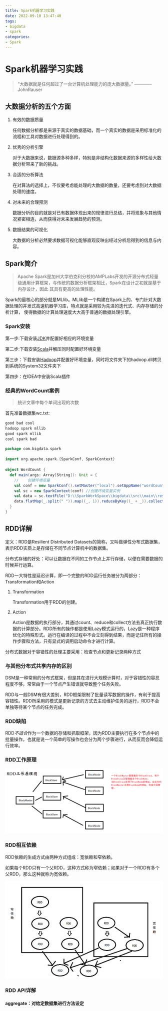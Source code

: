 ```yaml
---
title: Spark机器学习实践 
date: 2022-09-10 13:47:40 
tags: 
- bigdata 
- spark 
categories: 
- Spark
---
```


# Spark机器学习实践

> “大数据就是任何超过了一台计算机处理能力的庞大数据量。” ———— JohnRauser

## 大数据分析的五个方面

1. 有效的数据质量

   任何数据分析都是来源于真实的数据基础，而一个真实的数据是采用标准化的流程和工具对数据进行处理得到的。

2. 优秀的分析引擎

   对于大数据来说，数据源多种多样，特别是非结构化数据来源的多样性给大数据分析带来了新的挑战。

3. 合适的分析算法

   在对算法的选择上，不仅要考虑能处理的大数据的数量，还要考虑到对大数据处理的速度。

4. 对未来的合理预测

   数据分析的目的就是对已有数据体现出来的规律进行总结，并将现象与其他情况紧密相连，从而获得对未来发展趋势的预测。

5. 数据结果的可视化

   大数据的分析必然要求数据可视化能够直观反映出经过分析后得到的信息与内容。

<!-- more -->

## Spark简介

> Apache Spark是加州大学伯克利分校的AMPLabs开发的开源分布式轻量级通用计算框架，与传统的数据分析框架相比，Spark在设计之初就是基于内存设计，因此
> 其具有更高的处理性能。

Spark的最核心的部分就是MLlib。MLlib是一个构建在Spark上的、专门针对大数据处理的并发式高速机器学习库，特点就是采用较为先进的迭代式、内存存储的分析计算， 使得数据的计算处理速度大大高于普通的数据处理引擎。

### Spark安装

第一步:下载安装[JDK](https://www.oracle.com/java/technologies/downloads/#license-lightbox)并配置好相应的环境变量

第二步:下载安装[Scala](https://downloads.lightbend.com/scala/2.13.8/scala-2.13.8.zip)并解压同时配置好环境变量

第三步：下载安装[Hadoop](https://dlcdn.apache.org/hadoop/common/hadoop-3.3.4/hadoop-3.3.4-src.tar.gz)并配置好环境变量，同时将文件夹下的hadoop.dll拷贝到系统的System32文件夹下

第四步：在IDEA中安装Scala插件

### 经典的WordCount案例

> 统计文章中每个单词出现的次数

首先准备数据集wc.txt:

```txt
good bad cool
hadoop spark mllib
good spark mllib
cool spark bad
```

```scala
package com.bigdata.spark

import org.apache.spark.{SparkConf, SparkContext}

object WordCount {
  def main(args: Array[String]): Unit = {
    //    创建环境变量
    val conf = new SparkConf().setMaster("local").setAppName("wordCount")
    val sc = new SparkContext(conf) //创建环境变量实例
    val data = sc.textFile("D:\\SparkWorkSpace\\bigdata\\src\\main\\resources\\wc.txt") //读取文件
    data.flatMap(_.split(" ")).map((_, 1)).reduceByKey((_ + _)).collect().foreach(println) //word计数
  }
}
```

## RDD详解

定义：RDD是Resilient Distributed Datasets的简称，又叫做弹性分布式数据集，表示RDD实质上是存储在不同节点计算机中的数据集。 

分布式存储的好处：可以让数据在不同的工作节点上并行存储，以便在需要数据的时候并行运算。

RDD一大特性是延迟计算，即一个完整的RDD运行任务被分为两部分：Transformation和Action

1. Transformation

   Transformation用于RDD的创建。

2. Action

   Action是数据的执行部分，其通过count、reduce和collect方法去真正执行数据的计算部分。RDD所有的操作都是使用Lazy模式运行的，Lazy是一种程序优化的特殊形式。运行在编译的过程中不会立刻得到结果，而是记住所有的操作步骤和方法，只有显式的调用启动命令才进行计算。

分布式数据对于容错性的处理主要采用：检查节点和更新记录两种方式

### 与其他分布式共享内存的区别

DSM是一种常用的分布式框架，但是其在进行大规模计算时，对于容错性的容忍程度不够，常常由于一个节点产生错误就导致整个任务失败。

RDD与一般DSM有很大差别，RDD框架限制了批量读写数据的操作，有利于提高容错性。RDD所采用的模式是更新记录的方式去主动维护任务的运行，RDD不会单独等待某个节点的任务完成。

### RDD缺陷

RDD*不适合*作为一个数据的存储和抓取框架，因为RDD主要执行在多个节点中的批量操作，也就是说一个简单的写操作也会分为两个步骤进行，从而反而会降低运行效率。

### RDD工作原理

![image-20220916223403317](../img/image-20220916223403317.png)

### RDD相互依赖

RDD依赖的生成方式由两种方式组成：宽依赖和窄依赖。

如果每个RDD只有一个父RDD，这种方式称为窄依赖；如果对于一个RDD有多个父RDD，那么这种就称为宽依赖。

![image-20220916224458842](../img/image-20220916224458842.png)

### RDD	API详解

#### aggregate：对给定数据集进行方法设定

```scala

```

